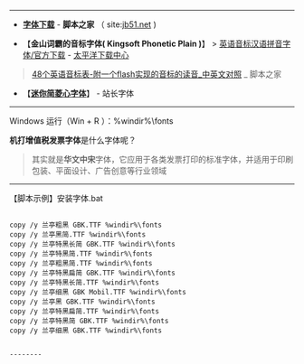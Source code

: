 
----------------

- [**字体下载**](https://www.jb51.net/fonts/) - **脚本之家** （ site:[jb51.net](https://www.jb51.net/) )

- 【**金山词霸的音标字体( Kingsoft Phonetic Plain )**】 > [英语音标汉语拼音字体/官方下载](https://dl.pconline.com.cn/download/581556.html) - [太平洋下载中心](https://dl.pconline.com.cn/sort/72.html)

> [48个英语音标表-附一个flash实现的音标的读音_中英文对照](https://www.jb51.net/article/9270.htm) _ 脚本之家

- 【[**迷你简菱心字体**](http://font.chinaz.com/120210022850.htm)】 - 站长字体  

----------------

Windows 运行（Win + R ）：%windir%\fonts

**机打增值税发票字体**是什么字体呢？
> 其实就是**华文中宋**字体，它应用于各类发票打印的标准字体，并适用于印刷包装、平面设计、广告创意等行业领域

--------

【脚本示例】安装字体.bat
<pre><code>
copy /y 兰亭粗黑 GBK.TTF %windir%\fonts
copy /y 兰亭黑简.TTF %windir%\fonts
copy /y 兰亭特黑长简 GBK.TTF %windir%\fonts
copy /y 兰亭特黑简.TTF %windir%\fonts
copy /y 兰亭粗黑简.TTF %windir%\fonts
copy /y 兰亭特黑扁简 GBK.TTF %windir%\fonts
copy /y 兰亭特黑长简.TTF %windir%\fonts
copy /y 兰亭细黑 GBK Mobil.TTF %windir%\fonts
copy /y 兰亭黑 GBK.TTF %windir%\fonts
copy /y 兰亭特黑扁简.TTF %windir%\fonts
copy /y 兰亭特黑简 GBK.TTF %windir%\fonts
copy /y 兰亭细黑 GBK.TTF %windir%\fonts
</ code></ pre>

--------
